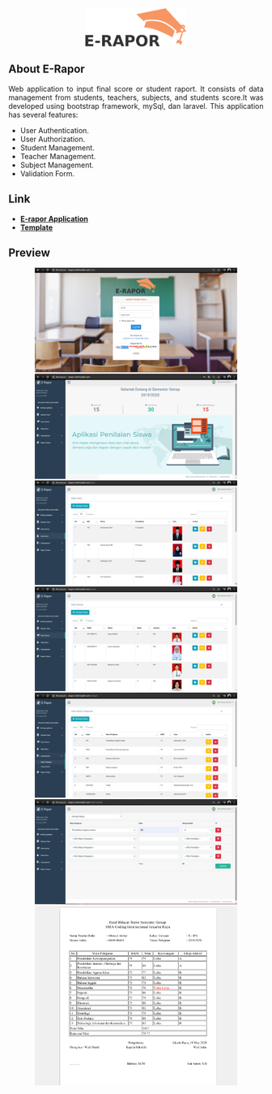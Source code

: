 <div align="center">
<a href="http://erapor.techmuda4.com/login" target="_blank">
    <img src="public/images/logos.png" width="200px" alt="login"</img>
</a>
</div>

## About E-Rapor

<p align="justify">Web application to input final score or student raport. It consists of data management from students, teachers, subjects, and students score.It was developed using bootstrap framework, mySql, dan laravel. This application has several features: </p>

- User Authentication.
- User Authorization.
- Student Management.
- Teacher Management.
- Subject Management.
- Validation Form.


## Link

- **[E-rapor Application](http://techmuda3.com/salamah/eraporlogin/)**
- **[Template](https://colorlib.com/polygon/gentelella/index.html)**

## Preview

<div align="center">
    <img src="public/images/1-login.png" width="400px" alt="login"</img>
    <img src="public/images/2-dashboard.png" width="400px" alt="dashboard"</img> 
    <img src="public/images/3 - teacher management.png" width="400px" alt="teacher management"</img> 
    <img src="public/images/4 - student management.png" width="400px" alt="student management"</img> 
    <img src="public/images/5 - subject management.png" width="400px" alt="subject management"</img> 
    <img src="public/images/6 - input student score.png" width="400px" alt="input student score"</img> 
    <img src="public/images/7 - eksport pdf.png" width="400px" alt="eksport pdf"</img> 
</div>
